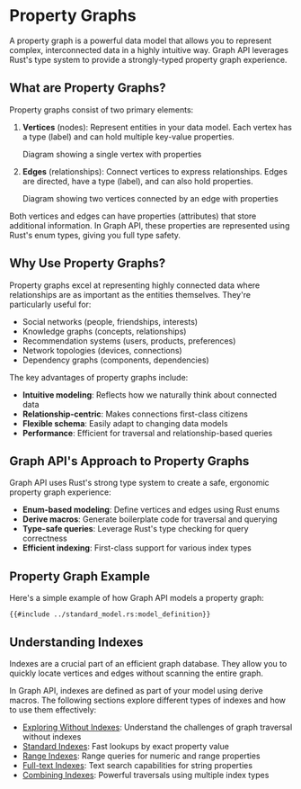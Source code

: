 # Property Graphs

A property graph is a powerful data model that allows you to represent complex, interconnected data in a highly
intuitive way. Graph API leverages Rust's type system to provide a strongly-typed property graph experience.

## What are Property Graphs?

Property graphs consist of two primary elements:

1. **Vertices** (nodes): Represent entities in your data model. Each vertex has a type (label) and can hold multiple
   key-value properties.

   <object type="image/svg+xml" data="property_graphs/vertex_with_properties.svg">
   Diagram showing a single vertex with properties
   </object>

2. **Edges** (relationships): Connect vertices to express relationships. Edges are directed, have a type (label), and
   can also hold properties.

   <object type="image/svg+xml" data="property_graphs/edge_with_properties.svg">
   Diagram showing two vertices connected by an edge with properties
   </object>

Both vertices and edges can have properties (attributes) that store additional information. In Graph API, these
properties are represented using Rust's enum types, giving you full type safety.

## Why Use Property Graphs?

Property graphs excel at representing highly connected data where relationships are as important as the entities
themselves. They're particularly useful for:

- Social networks (people, friendships, interests)
- Knowledge graphs (concepts, relationships)
- Recommendation systems (users, products, preferences)
- Network topologies (devices, connections)
- Dependency graphs (components, dependencies)

The key advantages of property graphs include:

- **Intuitive modeling**: Reflects how we naturally think about connected data
- **Relationship-centric**: Makes connections first-class citizens
- **Flexible schema**: Easily adapt to changing data models
- **Performance**: Efficient for traversal and relationship-based queries

## Graph API's Approach to Property Graphs

Graph API uses Rust's strong type system to create a safe, ergonomic property graph experience:

- **Enum-based modeling**: Define vertices and edges using Rust enums
- **Derive macros**: Generate boilerplate code for traversal and querying
- **Type-safe queries**: Leverage Rust's type checking for query correctness
- **Efficient indexing**: First-class support for various index types

## Property Graph Example

Here's a simple example of how Graph API models a property graph:

```rust,noplayground
{{#include ../standard_model.rs:model_definition}}
```

## Understanding Indexes

Indexes are a crucial part of an efficient graph database. They allow you to quickly locate vertices and edges without
scanning the entire graph.

In Graph API, indexes are defined as part of your model using derive macros. The following sections explore different
types of indexes and how to use them effectively:

- [Exploring Without Indexes](./property_graphs/no_index.md): Understand the challenges of graph traversal without
  indexes
- [Standard Indexes](./property_graphs/standard_index.md): Fast lookups by exact property value
- [Range Indexes](./property_graphs/range_index.md): Range queries for numeric and range properties
- [Full-text Indexes](./property_graphs/full_text_index.md): Text search capabilities for string properties
- [Combining Indexes](./property_graphs/combining_indexes.md): Powerful traversals using multiple index types

